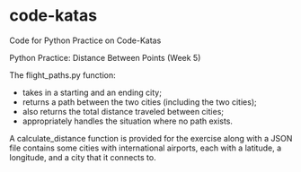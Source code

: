 # code-katas
Code for Python Practice on Code-Katas


Python Practice: Distance Between Points (Week 5)

The flight_paths.py function:
* takes in a starting and an ending city;
* returns a path between the two cities (including the two cities);
* also returns the total distance traveled between cities;
* appropriately handles the situation where no path exists.

A calculate_distance function is provided for the exercise along with a
JSON file contains some cities with international airports, each with a 
latitude, a longitude, and a city that it connects to.